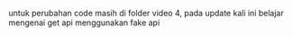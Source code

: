 untuk perubahan code masih di folder video 4, pada update kali ini belajar mengenai get api menggunakan fake api